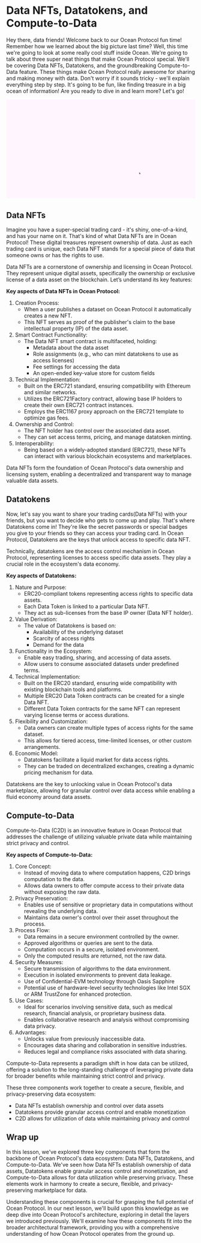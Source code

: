 # Data NFTs, Datatokens, and Compute-to-Data

Hey there, data friends! Welcome back to our Ocean Protocol fun time! Remember how we learned about the big picture last time? Well, this time we're going to look at some really cool stuff inside Ocean. We're going to talk about three super neat things that make Ocean Protocol special. We'll be covering Data NFTs, Datatokens, and the groundbreaking Compute-to-Data feature.
These things make Ocean Protocol really awesome for sharing and making money with data. Don't worry if it sounds tricky - we'll explain everything step by step. It's going to be fun, like finding treasure in a big ocean of information! Are you ready to dive in and learn more? Let's go!

![Ocean L5 gif1 (1).gif](https://github.com/0xmetaschool/Learning-Projects/blob/main/assests_for_all/Ocean%20C1%20/Lesson%205%20Data%20NFTs,%20Datatokens,%20and%20Compute-to-Data/Ocean_L5_gif1_(1).gif?raw=true)

## Data NFTs

Imagine you have a super-special trading card - it's shiny, one-of-a-kind, and has your name on it. That's kind of what Data NFTs are in Ocean Protocol! These digital treasures represent ownership of data. Just as each trading card is unique, each Data NFT stands for a special piece of data that someone owns or has the rights to use. 

Data NFTs are a cornerstone of ownership and licensing in Ocean Protocol. They represent unique digital assets, specifically the ownership or exclusive license of a data asset on the blockchain. Let’s understand its key features:

**Key aspects of Data NFTs in Ocean Protocol:**

1. Creation Process:
    - When a user publishes a dataset on Ocean Protocol it automatically creates a new NFT.
    - This NFT serves as proof of the publisher's claim to the base intellectual property (IP) of the data asset.
2. Smart Contract Functionality:
    - The Data NFT smart contract is multifaceted, holding:
        - Metadata about the data asset
        - Role assignments (e.g., who can mint datatokens to use as access licenses)
        - Fee settings for accessing the data
        - An open-ended key-value store for custom fields
3. Technical Implementation:
    - Built on the ERC721 standard, ensuring compatibility with Ethereum and similar networks.
    - Utilizes the ERC721Factory contract, allowing base IP holders to create their own ERC721 contract instances.
    - Employs the ERC1167 proxy approach on the ERC721 template to optimize gas fees.
4. Ownership and Control:
    - The NFT holder has control over the associated data asset.
    - They can set access terms, pricing, and manage datatoken minting.
5. Interoperability:
    - Being based on a widely-adopted standard (ERC721), these NFTs can interact with various blockchain ecosystems and marketplaces.

Data NFTs form the foundation of Ocean Protocol's data ownership and licensing system, enabling a decentralized and transparent way to manage valuable data assets.

## Datatokens

Now, let's say you want to share your trading cards(Data NFTs) with your friends, but you want to decide who gets to come up and play. That's where Datatokens come in! They're like the secret passwords or special badges you give to your friends so they can access your trading card. In Ocean Protocol, Datatokens are the keys that unlock access to specific data NFT.

Technically, datatokens are the access control mechanism in Ocean Protocol, representing licenses to access specific data assets. They play a crucial role in the ecosystem's data economy.

**Key aspects of Datatokens:**

1. Nature and Purpose:
    - ERC20-compliant tokens representing access rights to specific data assets.
    - Each Data Token is linked to a particular Data NFT.
    - They act as sub-licenses from the base IP owner (Data NFT holder).
2. Value Derivation:
    - The value of Datatokens is based on:
        - Availability of the underlying dataset
        - Scarcity of access rights
        - Demand for the data
3. Functionality in the Ecosystem:
    - Enable easy trading, sharing, and accessing of data assets.
    - Allow users to consume associated datasets under predefined terms.
4. Technical Implementation:
    - Built on the ERC20 standard, ensuring wide compatibility with existing blockchain tools and platforms.
    - Multiple ERC20 Data Token contracts can be created for a single Data NFT.
    - Different Data Token contracts for the same NFT can represent varying license terms or access durations.
5. Flexibility and Customization:
    - Data owners can create multiple types of access rights for the same dataset.
    - This allows for tiered access, time-limited licenses, or other custom arrangements.
6. Economic Model:
    - Datatokens facilitate a liquid market for data access rights.
    - They can be traded on decentralized exchanges, creating a dynamic pricing mechanism for data.

Datatokens are the key to unlocking value in Ocean Protocol's data marketplace, allowing for granular control over data access while enabling a fluid economy around data assets.

## Compute-to-Data

Compute-to-Data (C2D) is an innovative feature in Ocean Protocol that addresses the challenge of utilizing valuable private data while maintaining strict privacy and control.

**Key aspects of Compute-to-Data:**

1. Core Concept:
    - Instead of moving data to where computation happens, C2D brings computation to the data.
    - Allows data owners to offer compute access to their private data without exposing the raw data.
2. Privacy Preservation:
    - Enables use of sensitive or proprietary data in computations without revealing the underlying data.
    - Maintains data owner's control over their asset throughout the process.
3. Process Flow:
    - Data remains in a secure environment controlled by the owner.
    - Approved algorithms or queries are sent to the data.
    - Computation occurs in a secure, isolated environment.
    - Only the computed results are returned, not the raw data.
4. Security Measures:
    - Secure transmission of algorithms to the data environment.
    - Execution in isolated environments to prevent data leakage.
    - Use of Confidential-EVM technology through Oasis Sapphire
    - Potential use of hardware-level security technologies like Intel SGX or ARM TrustZone for enhanced protection.
5. Use Cases:
    - Ideal for scenarios involving sensitive data, such as medical research, financial analysis, or proprietary business data.
    - Enables collaborative research and analysis without compromising data privacy.
6. Advantages:
    - Unlocks value from previously inaccessible data.
    - Encourages data sharing and collaboration in sensitive industries.
    - Reduces legal and compliance risks associated with data sharing.

Compute-to-Data represents a paradigm shift in how data can be utilized, offering a solution to the long-standing challenge of leveraging private data for broader benefits while maintaining strict control and privacy.

These three components work together to create a secure, flexible, and privacy-preserving data ecosystem:

- Data NFTs establish ownership and control over data assets
- Datatokens provide granular access control and enable monetization
- C2D allows for utilization of data while maintaining privacy and control

## Wrap up

In this lesson, we've explored three key components that form the backbone of Ocean Protocol's data ecosystem: Data NFTs, Datatokens, and Compute-to-Data. We've seen how Data NFTs establish ownership of data assets, Datatokens enable granular access control and monetization, and Compute-to-Data allows for data utilization while preserving privacy. These elements work in harmony to create a secure, flexible, and privacy-preserving marketplace for data.

Understanding these components is crucial for grasping the full potential of Ocean Protocol. In our next lesson, we'll build upon this knowledge as we deep dive into Ocean Protocol's architecture, exploring in detail the layers we introduced previously. We'll examine how these components fit into the broader architectural framework, providing you with a comprehensive understanding of how Ocean Protocol operates from the ground up.